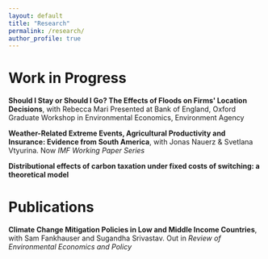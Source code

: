 ```yaml
---
layout: default
title: "Research"
permalink: /research/
author_profile: true
---
```




Work in Progress
======



**Should I Stay or Should I Go? The Effects of Floods on Firms' Location Decisions**, with Rebecca Mari
Presented at Bank of England, Oxford Graduate Workshop in Environmental Economics, Environment Agency

**Weather-Related Extreme Events, Agricultural Productivity and Insurance: Evidence from South America**, with Jonas Nauerz & Svetlana Vtyurina. Now _IMF Working Paper Series_

**Distributional effects of carbon taxation under fixed costs of switching: a theoretical model**


Publications
======



**Climate Change Mitigation Policies in Low and Middle Income Countries**, with Sam Fankhauser and Sugandha Srivastav. Out in _Review of Environmental Economics and Policy_ 
